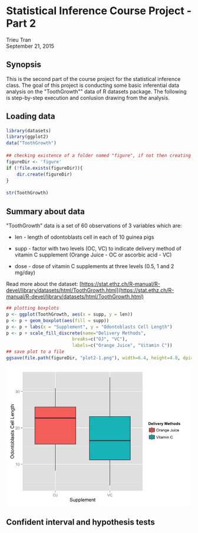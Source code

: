 # Statistical Inference Course Project - Part 2
Trieu Tran  
September 21, 2015  

## Synopsis
This is the second part of the course project for the statistical inference class. The goal of this project is conducting some basic inferential data analysis on the "ToothGrowth"" data of R datasets package. The following is step-by-step execution and conlusion drawing from the analysis.

## Loading data

```r
library(datasets)
library(ggplot2)
data("ToothGrowth")

## checking existence of a folder named "figure", if not then creating one to store plot figures
figureDir <- 'figure'
if (!file.exists(figureDir)){
    dir.create(figureDir)
} 

str(ToothGrowth)
```
## Summary about data
"ToothGrowth" data is a set of 60 observations of 3 variables which are: 

- len - length of odontoblasts cell in each of 10 guinea pigs 

- supp - factor with two levels (OC, VC) to indicate delivery method of vitamin C supplement (Orange Juice - OC or ascorbic acid - VC)

- dose - dose of vitamin C supplements at three levels (0.5, 1 and 2 mg/day)

Read more about the dataset: [https://stat.ethz.ch/R-manual/R-devel/library/datasets/html/ToothGrowth.html](https://stat.ethz.ch/R-manual/R-devel/library/datasets/html/ToothGrowth.html)


```r
## plotting boxplots
p <- ggplot(ToothGrowth, aes(x = supp, y = len))
p <- p + geom_boxplot(aes(fill = supp)) 
p <- p + labs(x = "Supplement", y = "Odontoblasts Cell Length")
p <- p + scale_fill_discrete(name="Delivery Methods",
                         breaks=c("OJ", "VC"),
                         labels=c("Orange Juice", "Vitamin C"))
## save plot to a file
ggsave(file.path(figureDir, "plot2-1.png"), width=6.4, height=4.8, dpi=124)
```
![](figure/plot2-1.png)

## Confident interval and hypothesis tests 
